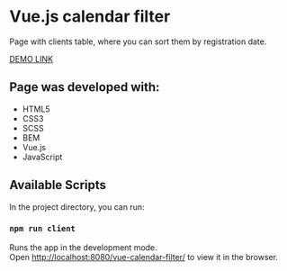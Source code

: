 # Vue.js calendar filter

Page with clients table, where you can sort them by registration date.

[DEMO LINK](https://mpone.github.io/vue-calendar-filter/)

## Page was developed with:
- HTML5
- CSS3
- SCSS
- BEM
- Vue.js
- JavaScript

## Available Scripts

In the project directory, you can run:

### `npm run client`

Runs the app in the development mode.<br />
Open [http://localhost:8080/vue-calendar-filter/](http://localhost:8080/vue-calendar-filter/) to view it in the browser.
